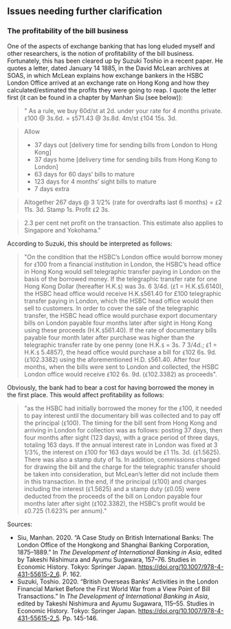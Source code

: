 ## Issues needing further clarification

### The profitability of the bill business

One of the aspects of exchange banking that has long eluded myself and other researchers, is the notion of profitability of the bill business. Fortunately, this has
been cleared up by Suzuki Toshio in a recent paper. He quotes a letter, dated January 14 1885, in the David McLean archives at SOAS, in which McLean explains how exchange bankers in the HSBC London Office arrived at an exchange rate on Hong Kong and how they calculated/estimated the profits they were going to reap. I quote the letter first (it can be found in a chapter by Manhan Siu (see below)):

> " As a rule, we buy 60d/st at 2d. under your rate for 4 months private.
`£`100 @ 3s.6d. = `$`571.43 @ 3s.8d. 4m/st `£`104 15s. 3d.

> Allow
> * 37 days out [delivery time for sending bills from London to Hong Kong]
> * 37 days home [delivery time for sending bills from Hong Kong to London]
> * 63 days for 60 days’ bills to mature
> * 123 days for 4 months’ sight bills to mature
> * 7 days extra

> Altogether 267 days @ 3 1/2% (rate for overdrafts last 6 months) = `£`2 11s. 3d.
Stamp 1s.
Profit `£`2 3s.

> 2.3 per cent net profit on the transaction.
This estimate also applies to Singapore and Yokohama."


According to Suzuki, this should be interpreted as follows:

> "On the condition that the HSBC’s London office would borrow money for `£`100 from a financial institution in London, the HSBC’s head office in Hong Kong would sell telegraphic transfer paying in London on the basis of the borrowed money. If the telegraphic transfer rate for one Hong Kong Dollar (hereafter H.K.`$`) was 3s. 6 3/4d. (`£`1 = H.K.`$`5.6140), the HSBC head office would receive H.K.`$`561.40 for £100 telegraphic transfer paying in London, which the HSBC head office would then sell to customers. In order to cover the sale of the telegraphic transfer, the HSBC head office would purchase export documentary bills on London payable four months later after sight in Hong Kong using these proceeds (H.K.`$`561.40). If the rate of documentary bills payable four month later after purchase was higher than the telegraphic transfer rate by one penny (one H.K.`$` = 3s. 7 3/4d.; `£`1 = H.K.`$` 5.4857), the head office would purchase a bill for `£`102 6s. 9d. (`£`102.3382) using the aforementioned H.D. `$`561.40. After four months, when the bills were sent to London and collected, the HSBC London office would receive `£`102 6s. 9d. (`£`102.3382) as proceeds".

Obviously, the bank had to bear a cost for having borrowed the money in the first place. This would affect profitability as follows:

> "as the HSBC had initially borrowed the money for the `£`100, it needed to pay interest until the documentary bill was collected and to pay off the principal
(`£`100). The timing for the bill sent from Hong Kong and arriving in London for collection was as follows: posting 37 days, then four months after sight (123 days), with a grace period of three days, totaling 163 days. If the annual interest rate in London was fixed at 3 1/3%, the interest on `£`100 for 163 days would be `£`1 11s. 3d. (`£`1.5625). There was also a stamp duty of 1s. In addition, commissions charged for drawing the bill and the charge for the telegraphic transfer should be taken into consideration, but McLean’s letter did not include them in this transaction. In the end, if the principal (`£`100) and charges including the interest (`£`1.5625) and a stamp duty (`£`0.05) were deducted from the proceeds of the bill on London payable four months later after sight (`£`102.3382), the HSBC’s profit would be `£`0.725 (1.623% per annum)."


Sources: 
* Siu, Manhan. 2020. “A Case Study on British International Banks: The London Office of the Hongkong and Shanghai Banking Corporation, 1875–1889.” In *The Development of International Banking in Asia*, edited by Takeshi Nishimura and Ayumu Sugawara, 157–76. Studies in Economic History. Tokyo: Springer Japan. https://doi.org/10.1007/978-4-431-55615-2_6. P. 162.
* Suzuki, Toshio. 2020. “British Overseas Banks’ Activities in the London Financial Market Before the First World War from a View Point of Bill Transactions.” In *The Development of International Banking in Asia*, edited by Takeshi Nishimura and Ayumu Sugawara, 115–55. Studies in Economic History. Tokyo: Springer Japan. https://doi.org/10.1007/978-4-431-55615-2_5. Pp. 145-146.
